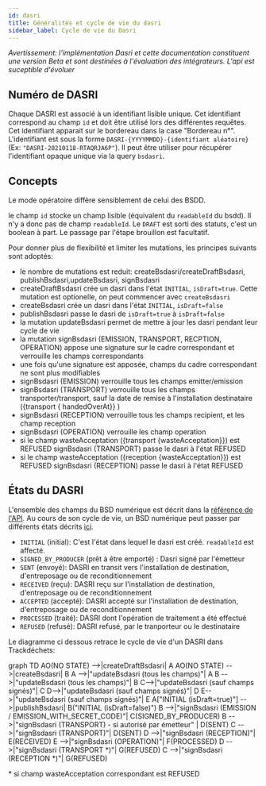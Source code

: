 ```yaml
---
id: dasri
title: Généralités et cycle de vie du dasri
sidebar_label: Cycle de vie du Dasri
---
```

*Avertissement: l'implémentation Dasri et cette documentation constituent une version Beta et sont destinées à l'évaluation des intégrateurs. L'api est suceptible d'évoluer* 

## Numéro de DASRI

Chaque DASRI est associé à un identifiant lisible unique. Cet identifiant correspond au champ `id` et doit être utilisé lors des différentes requêtes. Cet identifiant apparait sur le bordereau dans la case "Bordereau n°". L'identifiant est sous la forme `DASRI-{YYYYMMDD}-{identifiant aléatoire}` (Ex: `"DASRI-20210118-RTAQRJA6P"`). Il peut être utiliser pour récupérer l'identifiant opaque unique via la query `bsdasri`.


## Concepts

Le mode opératoire diffère sensiblement de celui des BSDD.

le champ `id` stocke un champ lisible (équivalent du `readableId` du bsdd). Il n'y a donc pas de champ `readableId`.
Le `DRAFT` est sorti des statuts, c'est un boolean à part. Le passage par l'étape brouillon est facultatif.


Pour donner plus de flexibilité et limiter les mutations, les principes suivants sont adoptés:
- le nombre de mutations est reduit: createBsdasri/createDraftBsdasri, publishBsdasri,updateBsdasri, signBsdasri
- createDraftBsdasri crée un dasri dans l'état `INITIAL`, `isDraft=true`. Cette mutation est optionelle, on peut commencer avec `createBsdasri`
- createBsdasri crée un dasri dans l'état `INITIAL`, `isDraft=false`
- publishBsdasri passe le dasri de `isDraft=true` à `isDraft=false`
- la mutation updateBsdasri permet de mettre à jour les dasri pendant leur cycle de vie
- la mutation signBsdasri (EMISSION, TRANSPORT, RECPTION, OPERATION) appose une signature sur le cadre correspondant et verrouille les champs correspondants
- une fois qu'une signature est apposée, champs du cadre correspondant ne sont plus modifiables
- signBsdasri (EMISSION) verrouille tous les champs emitter/emission
- signBsdasri (TRANSPORT) verrouille tous les champs transporter/transport, sauf la date de remise à l'installation destinataire ({transport { handedOverAt}}
)
- signBsdasri (RECEPTION) verrouille tous les champs recipient, et les champ reception
- signBsdasri (OPERATION) verrouille les champ operation
- si le champ wasteAcceptation ({transport {wasteAcceptation}}) est REFUSED signBsdasri (TRANSPORT) passe le dasri à l'état REFUSED
- si le champ wasteAcceptation ({reception {wasteAcceptation}}) est REFUSED signBsdasri (RECEPTION) passe le dasri à l'état REFUSED
 

## États du DASRI

L'ensemble des champs du BSD numérique est décrit dans la [référence de l'API](api-reference.md#bsdasri). Au cours de son cycle de vie, un BSD numérique peut passer par différents états décrits [ici](api-reference.md#bsdasristatus).

 
- `INITIAL` (initial): C'est l'état dans lequel le dasri est créé. `readableId` est affecté.
- `SIGNED_BY_PRODUCER` (prêt à être emporté) : Dasri signé par l'émetteur
- `SENT` (envoyé): DASRI en transit vers l'installation de destination, d'entreposage ou de reconditionnement
- `RECEIVED` (reçu): DASRI reçu sur l'installation de destination, d'entreposage ou de reconditionnement
- `ACCEPTED` (accepté): DASRI accepté sur l'installation de destination, d'entreposage ou de reconditionnement
- `PROCESSED` (traité): DASRI dont l'opération de traitement a été effectué
- `REFUSED` (refusé): DASRI refusé, par le tranporteur ou le destinataire

<script src="https://unpkg.com/mermaid@8.1.0/dist/mermaid.min.js"></script>
<script>mermaid.initialize({startOnLoad:true});</script>

Le diagramme ci dessous retrace le cycle de vie d'un DASRI dans Trackdéchets:

<div class="mermaid">
graph TD
AO(NO STATE) -->|createDraftBsdasri| A
AO(NO STATE) -->|createBsdasri| B
A -->|"updateBsdasri (tous les champs)"| A
B -->|"updateBsdasri (tous les champs)"| B
C-->|"updateBsdasri (sauf champs signés)"| C
D-->|"updateBsdasri (sauf champs signés)"| D
E-->|"updateBsdasri (sauf champs signés)"| E
A["INITIAL (isDraft=true)"] -->|publishBsdasri| B("INITIAL (isDraft=false)")
B -->|"signBsdasri (EMISSION / EMISSION_WITH_SECRET_CODE)"| C(SIGNED_BY_PRODUCER)
B -->|"signBsdasri (TRANSPORT) - si autorisé par émetteur" | D(SENT)
C -->|"signBsdasri (TRANSPORT)"| D(SENT)
D -->|"signBsdasri (RECEPTION)"| E(RECEIVED)
E -->|"signBsdasri (OPERATION)"| F(PROCESSED)
D -->|"signBsdasri (TRANSPORT *)"| G(REFUSED)
C -->|"signBsdasri (RECEPTION *)"| G(REFUSED)

</div>

 \* si champ wasteAcceptation correspondant  est REFUSED

